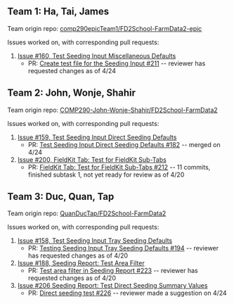 ## Team 1: Ha, Tai, James

Team origin repo: [comp290epicTeam1/FD2School-FarmData2-epic](https://github.com/comp290epicTeam1/FD2School-FarmData2-epic)

Issues worked on, with corresponding pull requests:
1. [Issue #160, Test Seeding Input Miscellaneous Defaults](https://github.com/DickinsonCollege/FD2School-FarmData2/issues/160)
      * PR: [Create test file for the Seeding Input #211](https://github.com/DickinsonCollege/FD2School-FarmData2/pull/211) -- reviewer has requested changes as of 4/24
  
## Team 2: John, Wonje, Shahir

Team origin repo: [COMP290-John-Wonje-Shahir/FD2School-FarmData2](https://github.com/COMP290-John-Wonje-Shahir/FD2School-FarmData2)

Issues worked on, with corresponding pull requests:
1. [Issue #159, Test Seeding Input Direct Seeding Defaults](https://github.com/DickinsonCollege/FD2School-FarmData2/issues/159)
      * PR: [Test Seeding Input Direct Seeding Defaults #182](https://github.com/DickinsonCollege/FD2School-FarmData2/pull/182) -- merged on 4/24
1. [Issue #200, FieldKit Tab: Test for FieldKit Sub-Tabs](https://github.com/DickinsonCollege/FD2School-FarmData2/issues/200)
      * PR: [FieldKit Tab: Test for FieldKit Sub-Tabs #212](https://github.com/DickinsonCollege/FD2School-FarmData2/pull/212) -- 11 commits, finished subtask 1, not yet ready for review as of 4/20
	  
## Team 3: Duc, Quan, Tap

Team origin repo: [QuanDucTap/FD2School-FarmData2](https://github.com/QuanDucTap/FD2School-FarmData2)

Issues worked on, with corresponding pull requests:
1. [Issue #158, Test Seeding Input Tray Seeding Defaults](https://github.com/DickinsonCollege/FD2School-FarmData2/issues/158)
      * PR: [Testing Seeding Input Tray Seeding Defaults #194](https://github.com/DickinsonCollege/FD2School-FarmData2/pull/194) -- reviewer has requested changes as of 4/20
2. [Issue #188, Seeding Report: Test Area Filter](https://github.com/DickinsonCollege/FD2School-FarmData2/issues/188)
      * PR: [Test area filter in Seeding Report #223](https://github.com/DickinsonCollege/FD2School-FarmData2/pull/223) -- reviewer has requested changes as of 4/20
3. [Issue #206 Seeding Report: Test Direct Seeding Summary Values](https://github.com/DickinsonCollege/FD2School-FarmData2/issues/206)
      * PR: [Direct seeding test #226](https://github.com/DickinsonCollege/FD2School-FarmData2/pull/226) -- reviewer made a suggestion on 4/24

  

